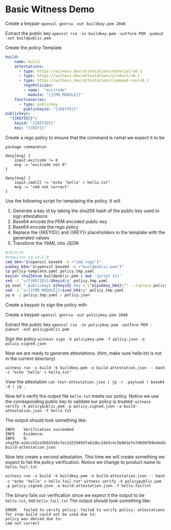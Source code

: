 # Basic Witness Demo

Create a keypair
`openssl genrsa -out buildkey.pem 2048`

Extract the public key
`openssl rsa -in buildkey.pem -outform PEM -pubout -out buildpublic.pem`


Create the policy Template

```yaml
build:
    name: build
    attestations:
      - type: https://witness.dev/attestations/material/v0.1
      - type: https://witness.dev/attestations/product/v0.1
      - type: https://witness.dev/attestations/command-run/v0.1
        regoPolicies:
        - name:  "exitcode"
          module: "{{CMD_MODULE}}"
    functionaries:
      - type: publickey
        publickeyid: "{{KEYID}}"
publickeys:
  "{{KEYID}}":
    keyid: "{{KEYID}}"
    key: "{{KEY}}"
```

Create a rego policy to ensure that the command is rwhat we expect it to be

```rego
package commandrun

deny[msg] {
    input.exitcode != 0
    msg := "exitcode not 0"
}

deny[msg] {
    input.cmd[2] != "echo 'hello' > hello.txt"
    msg := "cmd not correct"
}
```

Use the following script for templating the policy.  It will
1. Generate a key id by taking the sha256 hash of the public key used to sign attestations
2. Base64 encode the PEM encoded public key
3. Base64 encode the rego policy
4. Replace the {{KEYID}} and {{KEY}} placeholders in the template with the generated values
5. Transform the YAML into JSON


```sh
#/bin/sh
#requires yq v4.2.0
cmd_b64="$(openssl base64 -A <"cmd.rego")"
pubkey_b64="$(openssl base64 -A <"buildpublic.pem")"
cp policy-template.yaml policy.tmp.yaml
keyid=`sha256sum buildpublic.pem | awk '{print $1}'`
sed -i "s/{{KEYID}}/$keyid/g" policy.tmp.yaml
yq eval ".publickeys.${keyid}.key = \"${pubkey_b64}\"" --inplace policy.tmp.yaml
sed -i "s/{{CMD_MODULE}}/$cmd_b64/g" policy.tmp.yaml
yq e -j policy.tmp.yaml > policy.json
```

Create a keypair to sign the policy with

Create a keypair
`openssl genrsa -out policykey.pem 2048`

Extract the public key
`openssl rsa -in policykey.pem -outform PEM -pubout -out policypublic.pem`

Sign the policy
`witness sign -k policykey.pem -f policy.json -o policy.signed.json`


Now we are ready to generate attestations. (hint, make sure hello.txt is not in the current directory)

`witness run -s build -k buildkey.pem -o build-attestation.json -- bash -c "echo 'hello' > hello.txt"`

View the attestation
`cat test-attestation.json | jq -r .payload | base64 -d | jq .`

Now let's verify the output file `hello.txt` meets our policy.  Notice we use the corresponding public key to validate our policy is trusted.
`witness verify -k policypublic.pem -p policy.signed.json -a build-attestation.json -f hello.txt`

The output should look something like:
```
INFO    Verification succeeded                       
INFO    Evidence:                                    
INFO    0: sha256:a2dccb3ce3b54310cfec2d329493fa62dbc24d3c4c5b961efe7d030704bded42  build-attestation.json
```

Now lets create a second attestation. This time we will create something we expect to fail the policy verification.  Notice we change to product name to `hello.fail.txt`

`witness run -s build -k buildkey.pem -o build-attestation.json -- bash -c "echo 'hello' > hello.fail.txt"`
`witness verify -k policypublic.pem -p policy.signed.json -a build-attestation.json -f hello.failtxt`


The binary fails our verification since we expect it the output to be `hello.txt`, not `hello.fail.txt` The output should look something like:

```
ERROR   failed to verify policy: failed to verify policy: attestations for step build could not be used due to:
policy was denied due to:
cmd not correct 
```
